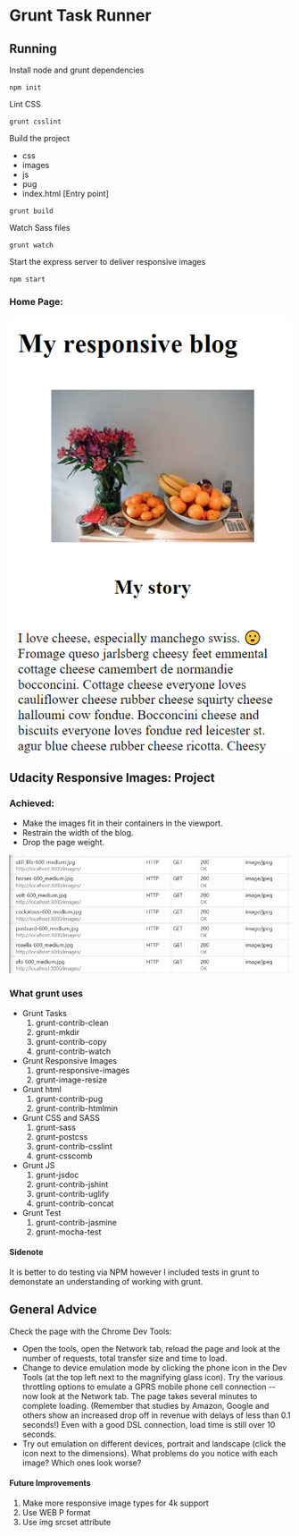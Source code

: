 # Grunt Task Runner 

## Running
Install node and grunt dependencies

```
npm init
```

Lint CSS 

```
grunt csslint
```

Build the project
- css
- images
- js
- pug
- index.html [Entry point]

```
grunt build
```

Watch Sass files

```
grunt watch
```

Start the express server to deliver responsive images

```
npm start
```

### Home Page: 

![logo](https://github.com/UndreamtMayhem/Front-End-Dev/blob/task_runners/3.%20Task_runners/Grunt/resources/home.png "didnt read")

## Udacity Responsive Images: Project


### Achieved: ##

* Make the images fit in their containers in the viewport.
* Restrain the width of the blog.
* Drop the page weight.


![logo](https://github.com/UndreamtMayhem/Front-End-Dev/blob/task_runners/3.%20Task_runners/Grunt/resources/browserimagefetch.PNG "didnt read")


### What grunt uses
- Grunt Tasks
    1. grunt-contrib-clean
    2. grunt-mkdir
    3. grunt-contrib-copy
    4. grunt-contrib-watch
- Grunt Responsive Images
    1. grunt-responsive-images
    2. grunt-image-resize
- Grunt html
    1. grunt-contrib-pug
    2. grunt-contrib-htmlmin
- Grunt CSS and SASS
    1. grunt-sass
    2. grunt-postcss
    3. grunt-contrib-csslint
    4. grunt-csscomb
- Grunt JS
    1. grunt-jsdoc
    2. grunt-contrib-jshint
    3. grunt-contrib-uglify
    4. grunt-contrib-concat
- Grunt Test
    1. grunt-contrib-jasmine
    2. grunt-mocha-test

#### Sidenote
It is better to do testing via NPM however I included tests in grunt to demonstate an understanding of working with grunt.

## General Advice ##

Check the page with the Chrome Dev Tools:

* Open the tools, open the Network tab, reload the page and look at the number of requests, total transfer size and time to load.
* Change to device emulation mode by clicking the phone icon in the Dev Tools (at the top left next to the magnifying glass icon). Try the various throttling options to emulate a GPRS mobile phone cell connection -- now look at the Network tab. The page takes several minutes to complete loading. (Remember that studies by Amazon, Google and others show an increased drop off in revenue with delays of less than 0.1 seconds!) Even with a good DSL connection, load time is still over 10 seconds.
* Try out emulation on different devices, portrait and landscape (click the icon next to the dimensions). What problems do you notice with each image? Which ones look worse?

#### Future Improvements
1. Make more responsive image types for 4k support
2. Use WEB P format
3. Use img srcset attribute